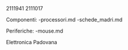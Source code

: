2111941
2111017

Componenti:
-processori.md
-schede_madri.md

Periferiche:
-mouse.md

Elettronica Padovana
